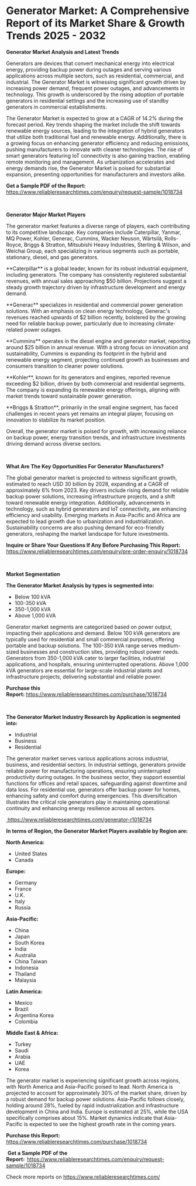 <p><h1>Generator Market: A Comprehensive Report of its Market Share & Growth Trends 2025 - 2032</h1></p><p><strong>Generator Market Analysis and Latest Trends</strong></p>
<p><p>Generators are devices that convert mechanical energy into electrical energy, providing backup power during outages and serving various applications across multiple sectors, such as residential, commercial, and industrial. The Generator Market is witnessing significant growth driven by increasing power demand, frequent power outages, and advancements in technology. This growth is underscored by the rising adoption of portable generators in residential settings and the increasing use of standby generators in commercial establishments.</p><p>The Generator Market is expected to grow at a CAGR of 14.2% during the forecast period. Key trends shaping the market include the shift towards renewable energy sources, leading to the integration of hybrid generators that utilize both traditional fuel and renewable energy. Additionally, there is a growing focus on enhancing generator efficiency and reducing emissions, pushing manufacturers to innovate with cleaner technologies. The rise of smart generators featuring IoT connectivity is also gaining traction, enabling remote monitoring and management. As urbanization accelerates and energy demands rise, the Generator Market is poised for substantial expansion, presenting opportunities for manufacturers and investors alike.</p></p>
<p><strong>Get a Sample PDF of the Report:&nbsp;</strong> <a href="https://www.reliableresearchtimes.com/enquiry/request-sample/1018734?utm_campaign=2722&utm_medium=2&utm_source=Github&utm_content=ia&utm_term=11042025&utm_id=generator">https://www.reliableresearchtimes.com/enquiry/request-sample/1018734</a></p>
<p>&nbsp;</p>
<p><strong>Generator Major Market Players</strong></p>
<p><p>The generator market features a diverse range of players, each contributing to its competitive landscape. Key companies include Caterpillar, Yanmar, MQ Power, Kohler, Generac, Cummins, Wacker Neuson, Wärtsilä, Rolls-Royce, Briggs & Stratton, Mitsubishi Heavy Industries, Sterling & Wilson, and Weichai Group, each specializing in various segments such as portable, stationary, diesel, and gas generators.</p><p>**Caterpillar** is a global leader, known for its robust industrial equipment, including generators. The company has consistently registered substantial revenues, with annual sales approaching $50 billion. Projections suggest a steady growth trajectory driven by infrastructure development and energy demand.</p><p>**Generac** specializes in residential and commercial power generation solutions. With an emphasis on clean energy technology, Generac's revenues reached upwards of $2 billion recently, bolstered by the growing need for reliable backup power, particularly due to increasing climate-related power outages.</p><p>**Cummins** operates in the diesel engine and generator market, reporting around $25 billion in annual revenue. With a strong focus on innovation and sustainability, Cummins is expanding its footprint in the hybrid and renewable energy segment, projecting continued growth as businesses and consumers transition to cleaner power solutions.</p><p>**Kohler**, known for its generators and engines, reported revenue exceeding $2 billion, driven by both commercial and residential segments. The company is expanding its renewable energy offerings, aligning with market trends toward sustainable power generation.</p><p>**Briggs & Stratton**, primarily in the small engine segment, has faced challenges in recent years yet remains an integral player, focusing on innovation to stabilize its market position.</p><p>Overall, the generator market is poised for growth, with increasing reliance on backup power, energy transition trends, and infrastructure investments driving demand across diverse sectors.</p></p>
<p>&nbsp;</p>
<p><strong>What Are The Key Opportunities For Generator Manufacturers?</strong></p>
<p><p>The global generator market is projected to witness significant growth, estimated to reach USD 30 billion by 2028, expanding at a CAGR of approximately 6% from 2023. Key drivers include rising demand for reliable backup power solutions, increasing infrastructure projects, and a shift toward renewable energy integration. Additionally, advancements in technology, such as hybrid generators and IoT connectivity, are enhancing efficiency and usability. Emerging markets in Asia-Pacific and Africa are expected to lead growth due to urbanization and industrialization. Sustainability concerns are also pushing demand for eco-friendly generators, reshaping the market landscape for future investments.</p></p>
<p><strong>Inquire or Share Your Questions If Any Before Purchasing This Report:</strong> <a href="https://www.reliableresearchtimes.com/enquiry/pre-order-enquiry/1018734?utm_campaign=2722&utm_medium=2&utm_source=Github&utm_content=ia&utm_term=11042025&utm_id=generator">https://www.reliableresearchtimes.com/enquiry/pre-order-enquiry/1018734</a></p>
<p>&nbsp;</p>
<p><strong>Market Segmentation</strong></p>
<p><strong>The Generator Market Analysis by types is segmented into:</strong></p>
<p><ul><li>Below 100 kVA</li><li>100-350 kVA</li><li>350-1,000 kVA</li><li>Above 1,000 kVA</li></ul></p>
<p><p>Generator market segments are categorized based on power output, impacting their applications and demand. Below 100 kVA generators are typically used for residential and small commercial purposes, offering portable and backup solutions. The 100-350 kVA range serves medium-sized businesses and construction sites, providing robust power needs. Generators from 350-1,000 kVA cater to larger facilities, industrial applications, and hospitals, ensuring uninterrupted operations. Above 1,000 kVA generators are essential for large-scale industrial plants and infrastructure projects, delivering substantial and reliable power.</p></p>
<p><strong>Purchase this Report:&nbsp;</strong><a href="https://www.reliableresearchtimes.com/purchase/1018734?utm_campaign=2722&utm_medium=2&utm_source=Github&utm_content=ia&utm_term=11042025&utm_id=generator">https://www.reliableresearchtimes.com/purchase/1018734</a></p>
<p>&nbsp;</p>
<p><strong>The Generator Market Industry Research by Application is segmented into:</strong></p>
<p><ul><li>Industrial</li><li>Business</li><li>Residential</li></ul></p>
<p><p>The generator market serves various applications across industrial, business, and residential sectors. In industrial settings, generators provide reliable power for manufacturing operations, ensuring uninterrupted productivity during outages. In the business sector, they support essential functions for offices and retail spaces, safeguarding against downtime and data loss. For residential use, generators offer backup power for homes, enhancing safety and comfort during emergencies. This diversification illustrates the critical role generators play in maintaining operational continuity and enhancing energy resilience across all sectors.</p></p>
<p><a href="https://www.reliableresearchtimes.com/generator-r1018734?utm_campaign=2722&utm_medium=2&utm_source=Github&utm_content=ia&utm_term=11042025&utm_id=generator">&nbsp;https://www.reliableresearchtimes.com/generator-r1018734</a></p>
<p><strong>In terms of Region, the Generator Market Players available by Region are:</strong></p>
<p>
    <p> <strong> North America: </strong>
        <ul>
            <li>United States</li>
            <li>Canada</li>
        </ul>
        </p> 
    <p> <strong> Europe: </strong>
        <ul>
            <li>Germany</li>
            <li>France</li>
            <li>U.K.</li>
            <li>Italy</li>
            <li>Russia</li>
        </ul>
        </p> 
    <p> <strong> Asia-Pacific: </strong>
        <ul>
            <li>China</li>
            <li>Japan</li>
            <li>South Korea</li>
            <li>India</li>
            <li>Australia</li>
            <li>China Taiwan</li>
            <li>Indonesia</li>
            <li>Thailand</li>
            <li>Malaysia</li>
        </ul>
        </p> 
    <p> <strong> Latin America: </strong>
        <ul>
            <li>Mexico</li>
            <li>Brazil</li>
            <li>Argentina Korea</li>
            <li>Colombia</li>
        </ul>
        </p> 
    <p> <strong> Middle East & Africa: </strong>
        <ul>
            <li>Turkey</li>
            <li>Saudi</li>
            <li>Arabia</li>
            <li>UAE</li>
            <li>Korea</li>
        </ul>
    </p>
    </p>
<p><p>The generator market is experiencing significant growth across regions, with North America and Asia-Pacific poised to lead. North America is projected to account for approximately 30% of the market share, driven by a robust demand for backup power solutions. Asia-Pacific follows closely, holding around 28%, fueled by rapid industrialization and infrastructure development in China and India. Europe is estimated at 25%, while the USA specifically comprises about 15%. Market dynamics indicate that Asia-Pacific is expected to see the highest growth rate in the coming years.</p></p>
<p><strong>Purchase this Report: </strong><a href="https://www.reliableresearchtimes.com/purchase/1018734?utm_campaign=2722&utm_medium=2&utm_source=Github&utm_content=ia&utm_term=11042025&utm_id=generator">https://www.reliableresearchtimes.com/purchase/1018734</a></p>
<p>&nbsp;<strong>Get a Sample PDF of the Report:&nbsp;&nbsp;</strong><a href="https://www.reliableresearchtimes.com/enquiry/request-sample/1018734?utm_campaign=2722&utm_medium=2&utm_source=Github&utm_content=ia&utm_term=11042025&utm_id=generator">https://www.reliableresearchtimes.com/enquiry/request-sample/1018734</a></p>
<p><strong></strong></p>
<p>Check more reports on <a href="https://www.reliableresearchtimes.com/?utm_campaign=2722&utm_medium=2&utm_source=Github&utm_content=ia&utm_term=11042025&utm_id=generator">https://www.reliableresearchtimes.com/</a></p>